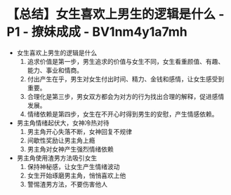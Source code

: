 # 【总结】女生喜欢上男生的逻辑是什么 - P1 - 撩妹成成 - BV1nm4y1a7mh

-   女生喜欢上男生的逻辑是什么
    1.  追求价值是第一步，男生追求的价值与女生不同，女生看重颜值、有趣、能力、事业和情商。
    2.  付出产生在乎，男生对女生付出时间、精力、金钱和感情，让女生感受到重要。
    3.  合理化是第三步，男女双方都会为对方的行为找出合理的解释，促进感情发展。
    4.  情绪依赖是第四步，女生在不开心时得到男生的安慰，产生情感依赖。
-   男主角情绪起伏大，女神冷热对待
    1.  男主角开心失落不断，女神回复不规律
    2.  间歇性奖励让男主角上瘾
    3.  男主角对女神产生强烈情绪依赖
-   男主角使用渣男方法吸引女生
    1.  保持神秘感，让女生产生情绪波动
    2.  女生开始琢磨男主角，悄悄喜欢上他
    3.  警惕渣男方法，不要伤害他人